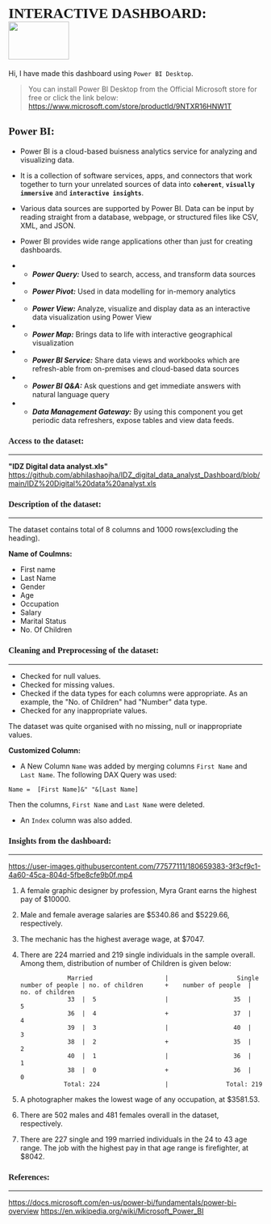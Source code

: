 # <span style="font-family: 'Segoe Print';">**INTERACTIVE DASHBOARD:** <img align="center" width="120" height="75" src="https://user-images.githubusercontent.com/77577111/181069134-614976f4-1503-4b36-91b1-13459d362a8f.png">
 
Hi, I have made this dashboard using `Power BI Desktop`.

> You can install Power BI Desktop from the Official Microsoft store for free or click the link below:
https://www.microsoft.com/store/productId/9NTXR16HNW1T

##  <span style="font-family: 'Segoe Print';">**Power BI:**


 * Power BI is a cloud-based buisness analytics service for analyzing and visualizing data. 

 * It is a collection of software services, apps, and connectors that work together to turn your unrelated sources of data into **`coherent`**, **`visually immersive`** and **`interactive insights`**.

 * Various data sources are supported by Power BI. Data can be input by reading straight from a database, webpage, or structured files like CSV, XML, and JSON.

 * Power BI provides wide range applications other than just for creating dashboards.
 - - ***Power Query:*** Used to search, access, and transform data sources
 - - ***Power Pivot:*** Used in data modelling for in-memory analytics
 - - ***Power View:*** Analyze, visualize and display data as an interactive data visualization using Power View
 - - ***Power Map:*** Brings data to life with interactive geographical visualization
 - - ***Power  BI  Service:*** Share  data  views  and  workbooks  which  are  refresh-able  from  on-premises and cloud-based data sources
 - - ***Power BI Q&A:*** Ask questions and get immediate answers with natural language query
 - - ***Data  Management  Gateway:*** By  using  this  component  you get  periodic  data  refreshers, expose tables and view data feeds.

### <span style="font-family: 'Segoe Print';">Access to the dataset: 
***

**"IDZ Digital data analyst.xls"**
https://github.com/abhilashaojha/IDZ_digital_data_analyst_Dashboard/blob/main/IDZ%20Digital%20data%20analyst.xls

### <span style="font-family: 'Segoe Print';">Description of the dataset:
***

The dataset contains total of 8 columns and 1000 rows(excluding the heading).

**Name of Coulmns:**

* First name
* Last Name
* Gender
* Age
* Occupation
* Salary
* Marital Status
* No. Of Children

### <span style="font-family: 'Segoe Print';"> Cleaning and Preprocessing of the dataset:
***
* Checked for null values.
* Checked for missing values.
* Checked if the data types for each columns were appropriate. As an example, the "No. of Children" had "Number" data type. 
* Checked for any inappropriate values. 

The dataset was quite organised with no missing, null or inappropriate values. 

**Customized Column:**
* A New Column `Name` was added by merging columns `First Name` and `Last Name`. The following DAX Query was used:

```
Name =  [First Name]&" "&[Last Name]
```

Then the columns, `First Name` and `Last Name` were deleted.
* An `Index` column was also added. 
 
 ### <span style="font-family: 'Segoe Print';">Insights from the dashboard:
*** 
 https://user-images.githubusercontent.com/77577111/180659383-3f3cf9c1-4a60-45ca-804d-5fbe8cfe9b0f.mp4

1. A female graphic designer by profession, Myra Grant earns the highest pay of $10000.
2. Male and female average salaries are $5340.86 and $5229.66, respectively.
3. The mechanic has the highest average wage, at $7047.
4. There are 224 married and 219 single individuals in the sample overall. Among them,
    distribution of number of Children is given below:

                    Married                    |                   Single
       number of people | no. of children      +    number of people  | no. of children
                    33  |  5                   |                  35  |   5
                    36  |  4                   +                  37  |   4
                    39  |  3                   |                  40  |   3
                    38  |  2                   +                  35  |   2
                    40  |  1                   |                  36  |   1
                    38  |  0                   +                  36  |   0
                   Total: 224                  |                Total: 219

5. A photographer makes the lowest wage of any occupation, at $3581.53.
6. There are 502 males and 481 females overall in the dataset, respectively.
7. There are 227 single and 199 married individuals in the 24 to 43 age range. The job with the highest pay in that age range is firefighter, at $8042.

### <span style="font-family: 'Segoe Print';">References:
*** 

https://docs.microsoft.com/en-us/power-bi/fundamentals/power-bi-overview
https://en.wikipedia.org/wiki/Microsoft_Power_BI


